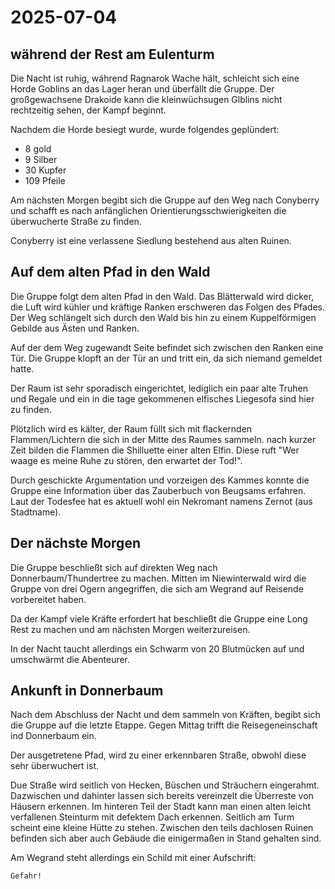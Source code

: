 # 2025-07-04

## während der Rest am Eulenturm

Die Nacht ist ruhig, während Ragnarok Wache hält, schleicht sich eine Horde Goblins an das Lager heran und überfällt die Gruppe.
Der großgewachsene Drakoide kann die kleinwüchsugen Glblins nicht rechtzeitig sehen, der Kampf beginnt.

Nachdem die Horde besiegt wurde, wurde folgendes geplündert:

- 8 gold
- 9 Silber
- 30 Kupfer
- 109 Pfeile

Am nächsten Morgen begibt sich die Gruppe auf den Weg nach Conyberry und schafft es nach anfänglichen Orientierungsschwierigkeiten die  überwucherte Straße zu finden.

Conyberry ist eine verlassene Siedlung bestehend aus alten Ruinen.

## Auf dem alten Pfad in den Wald

Die Gruppe folgt dem alten Pfad in den Wald. Das Blätterwald wird dicker, die Luft wird kühler und kräftige Ranken erschweren das Folgen des Pfades. Der Weg schlängelt sich durch den Wald bis hin zu einem Kuppelförmigen Gebilde aus Ästen und Ranken.

Auf der dem Weg zugewandt Seite befindet sich zwischen den Ranken eine Tür. Die Gruppe klopft an der Tür an und tritt ein, da sich niemand gemeldet hatte.

Der Raum ist sehr sporadisch eingerichtet, lediglich ein paar alte Truhen und Regale und ein in die tage gekommenen elfisches Liegesofa sind hier zu finden.

Plötzlich wird es kälter, der Raum füllt sich mit flackernden Flammen/Lichtern die sich in der Mitte des Raumes sammeln. nach kurzer Zeit bilden die Flammen die Shilluette einer alten Elfin. Diese ruft "Wer waage es meine Ruhe zu stören, den erwartet der Tod!".

Durch geschickte Argumentation und vorzeigen des Kammes konnte die Gruppe eine Information über das Zauberbuch von Beugsams erfahren. Laut der Todesfee hat es aktuell wohl ein Nekromant namens Zernot (aus Stadtname).

## Der nächste Morgen

Die Gruppe beschließt sich auf direkten Weg nach Donnerbaum/Thundertree zu machen. Mitten im Niewinterwald wird die Gruppe von drei Ogern angegriffen, die sich am Wegrand auf Reisende vorbereitet haben.

Da der Kampf viele Kräfte erfordert hat beschließt die Gruppe eine Long Rest zu machen und am nächsten Morgen weiterzureisen.

In der Nacht taucht allerdings ein Schwarm von 20 Blutmücken auf und umschwärmt die Abenteurer.

## Ankunft in Donnerbaum

Nach dem Abschluss der Nacht und dem sammeln von Kräften, begibt sich die Gruppe auf die letzte Etappe. Gegen Mittag trifft die Reisegeneinschaft ind Donnerbaum ein.

Der ausgetretene Pfad, wird zu einer erkennbaren Straße, obwohl diese sehr überwuchert ist.

Due Straße wird seitlich von Hecken, Büschen und Sträuchern eingerahmt. Dazwischen und dahinter lassen sich bereits vereinzelt die Überreste von Häusern erkennen. Im hinteren Teil der Stadt kann man einen alten leicht verfallenen Steinturm mit defektem Dach erkennen. Seitlich am Turm scheint eine kleine Hütte zu stehen. Zwischen den teils dachlosen Ruinen befinden sich aber auch Gebäude die einigermaßen in Stand gehalten sind.

Am Wegrand steht allerdings ein Schild mit einer Aufschrift:

```
Gefahr!

